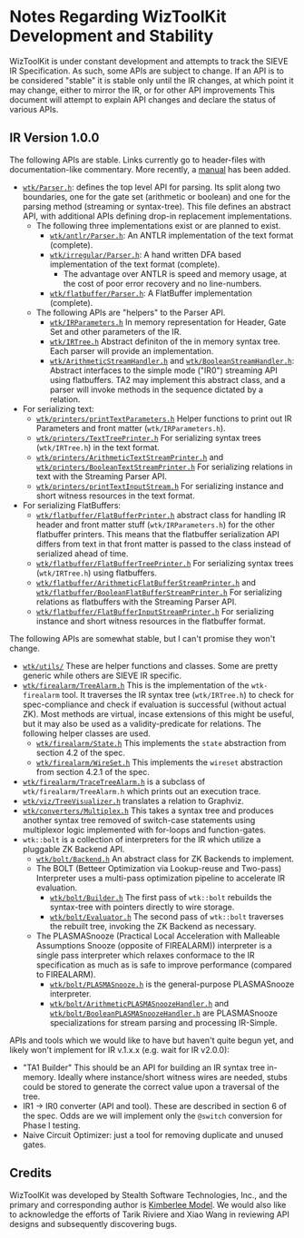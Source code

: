 # Notes Regarding WizToolKit Development and Stability
WizToolKit is under constant development and attempts to track the SIEVE IR Specification.
As such, some APIs are subject to change.
If an API is to be considered "stable" it is stable only until the IR changes, at which point it may change, either to mirror the IR, or for other API improvements
This document will attempt to explain API changes and declare the status of various APIs.

## IR Version 1.0.0
The following APIs are stable.
Links currently go to header-files with documentation-like commentary. More recently, a [manual](docs/single_page_manual.adoc) has been added.

 - [``wtk/Parser.h``](src/main/cpp/wtk/Parser.h): defines the top level API for parsing.
   Its split along two boundaries, one for the gate set (arithmetic or boolean) and one for the parsing method (streaming or syntax-tree).
   This file defines an abstract API, with additional APIs defining drop-in replacement implementations.
    - The following three implementations exist or are planned to exist.
       - [``wtk/antlr/Parser.h``](src/main/cpp/wtk/antlr/Parser.h): An ANTLR implementation of the text format (complete).
       - [``wtk/irregular/Parser.h``](src/main/cpp/wtk/irregular/Parser.h): A hand written DFA based implementation of the text format (complete).
         - The advantage over ANTLR is speed and memory usage, at the cost of poor error recovery and no line-numbers.
       - [``wtk/flatbuffer/Parser.h``](src/main/cpp/wtk/flatbuffer/Parser.h): A FlatBuffer implementation (complete).
    - The following APIs are "helpers" to the Parser API.
       - [``wtk/IRParameters.h``](src/main/cpp/wtk/IRParameters.h) In memory representation for Header, Gate Set and other parameters of the IR.
       - [``wtk/IRTree.h``](src/main/cpp/wtk/IRTree.h) Abstract definiton of the in memory syntax tree. Each parser will provide an implementation.
       - [``wtk/ArithmeticStreamHandler.h``](src/main/cpp/wtk/ArithmeticStreamHandler.h) and [``wtk/BooleanStreamHandler.h``](src/main/cpp/wtk/BooleanStreamHandler.h): Abstract interfaces to the simple mode ("IR0") streaming API using flatbuffers.
         TA2 may implement this abstract class, and a parser will invoke methods in the sequence dictated by a relation.
 - For serializing text:
   - [``wtk/printers/printTextParameters.h``](src/main/cpp/wtk/printers/printTextParameters.h) Helper functions to print out IR Parameters and front matter (``wtk/IRParameters.h``).
   - [``wtk/printers/TextTreePrinter.h``](src/main/cpp/wtk/printers/TextTreePrinter.h) For serializing syntax trees (``wtk/IRTree.h``) in the text format.
   - [``wtk/printers/ArithmeticTextStreamPrinter.h``](src/main/cpp/wtk/printers/ArithmeticTextStreamPrinter.h) and [``wtk/printers/BooleanTextStreamPrinter.h``](src/main/cpp/wtk/printers/BooleanTextStreamPrinter.h) For serializing relations in text with the Streaming Parser API.
   - [``wtk/printers/printTextInputStream.h``](src/main/cpp/wtk/printers/printTextInputStream.h) For serializing instance and short witness resources in the text format.
 - For serializing FlatBuffers:
   - [``wtk/flatbuffer/FlatBufferPrinter.h``](src/main/cpp/wtk/flatbuffer/FlatBufferPrinter.h) abstract class for handling IR header and front matter stuff (``wtk/IRParameters.h``) for the other flatbuffer printers.
     This means that the flatbuffer serialization API differs from text in that front matter is passed to the class instead of serialized ahead of time.
   - [``wtk/flatbuffer/FlatBufferTreePrinter.h``](src/main/cpp/wtk/flatbuffer/FlatBufferTreePrinter.h) For serializing syntax trees (``wtk/IRTree.h``) using flatbuffers.
   - [``wtk/flatbuffer/ArithmeticFlatBufferStreamPrinter.h``](src/main/cpp/wtk/flatbuffer/ArithmeticFlatBufferStreamPrinter.h) and [``wtk/flatbuffer/BooleanFlatBufferStreamPrinter.h``](src/main/cpp/wtk/flatbuffer/BooleanFlatBufferStreamPrinter.h) For serializing relations as flatbuffers with the Streaming Parser API.
   - [``wtk/flatbuffer/FlatBufferInputStreamPrinter.h``](src/main/cpp/wtk/flatbuffer/FlatBufferInputStreamPrinter.h) For serializing instance and short witness resources in the flatbuffer format.

The following APIs are somewhat stable, but I can't promise they won't change.
 - [``wtk/utils/``](src/main/cpp/wtk/utils) These are helper functions and classes.
   Some are pretty generic while others are SIEVE IR specific.
 - [``wtk/firealarm/TreeAlarm.h``](src/main/cpp/wtk/firealarm/TreeAlarm.h) This is the implementation of the ``wtk-firealarm`` tool.
   It traverses the IR syntax tree (``wtk/IRTree.h``) to check for spec-compliance and check if evaluation is successful (without actual ZK).
   Most methods are virtual, incase extensions of this might be useful, but it may also be used as a validity-predicate for relations.
   The following helper classes are used.
    - [``wtk/firealarm/State.h``](src/main/cpp/wtk/firealarm/State.h) This implements the ``state`` abstraction from section 4.2 of the spec.
    - [``wtk/firealarm/WireSet.h``](src/main/cpp/wtk/firealarm/WireSet.h) This implements the ``wireset`` abstraction from section 4.2.1 of the spec.
 - [``wtk/firealarm/TraceTreeAlarm.h``](src/main/cpp/wtk/firealarm/TraceTreeAlarm.h) is a subclass of ``wtk/firealarm/TreeAlarm.h`` which prints out an execution trace.
 - [``wtk/viz/TreeVisualizer.h``](src/main/cpp/wtk/viz/TreeVisualizer.h) translates a relation to Graphviz.
 - [``wtk/converters/Multiplex.h``](src/main/cpp/wtk/converters/Multiplex.h) This takes a syntax tree and produces another syntax tree removed of switch-case statements using multiplexor logic implemented with for-loops and function-gates.
 - `wtk::bolt` is a collection of interpreters for the IR which utilize a pluggable ZK Backend API.
   - [``wtk/bolt/Backend.h``](src/main/cpp/wtk/bolt/Backend.h) An abstract class for ZK Backends to implement.
   - The BOLT (Betteer Optimization via Lookup-reuse and Two-pass) Interpreter uses a multi-pass optimization pipeline to accelerate IR evaluation.
     - [``wtk/bolt/Builder.h``](src/main/cpp/wtk/bolt/Builder.h) The first pass of `wtk::bolt` rebuilds the syntax-tree with pointers directly to wire storage.
     - [``wtk/bolt/Evaluator.h``](src/main/cpp/wtk/bolt/Evaluator.h) The second pass of `wtk::bolt` traverses the rebuilt tree, invoking the ZK Backend as necessary.
   - The PLASMASnooze (Practical Local Acceleration with Malleable Assumptions Snooze (opposite of FIREALARM)) interpreter is a single pass interpreter which relaxes conformace to the IR specification as much as is safe to improve performance (compared to FIREALARM).
     - [``wtk/bolt/PLASMASnooze.h``](src/main/cpp/wtk/bolt/PLASMASnooze.h) is the general-purpose PLASMASnooze interpreter.
     - [``wtk/bolt/ArithmeticPLASMASnoozeHandler.h``](src/main/cpp/wtk/bolt/ArithmeticPLASMASnoozeHandler.h) and [``wtk/bolt/BooleanPLASMASnoozeHandler.h``](src/main/cpp/wtk/bolt/BooleanPLASMASnoozeHandler.h``) are PLASMASnooze specializations for stream parsing and processing IR-Simple.

APIs and tools which we would like to have but haven't quite begun yet, and likely won't implement for IR v.1.x.x (e.g. wait for IR v2.0.0):

 - "TA1 Builder" This should be an API for building an IR syntax tree in-memory. Ideally where instance/short witness wires are needed, stubs could be stored to generate the correct value upon a traversal of the tree.
 - IR1 -> IR0 converter (API and tool). These are described in section 6 of the spec. Odds are we will implement only the ``@switch`` conversion for Phase I testing.
 - Naive Circuit Optimizer: just a tool for removing duplicate and unused gates.

## Credits
WizToolKit was developed by Stealth Software Technologies, Inc., and the primary and corresponding author is [Kimberlee Model](mailto:kimee@stealthsoftwareinc.com).
We would also like to acknowledge the efforts of Tarik Riviere and Xiao Wang in reviewing API designs and subsequently discovering bugs.
